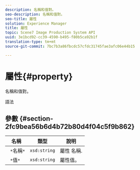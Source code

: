 ```yaml
---
description: 名稱和值對。
seo-description: 名稱和值對。
seo-title: 屬性
solution: Experience Manager
title: 屬性
topic: Scene7 Image Production System API
uuid: 3e1bcd92-cc39-4590-b495-f80b5ca92b1f
translation-type: tm+mt
source-git-commit: 7bc7b3a86fbcdc57cfdc31745fae3afc06e44b15

---
```



# 屬性{#property}

名稱和值對。

語法

## 參數 {#section-2fc9bea56b6d4b72b80d4f04c5f9b862}

| 名稱 | 類型 | 說明 |
|---|---|---|
| ` *`名稱`*` | `xsd:string` | 屬性 名稱. |
| ` *`值`*` | `xsd:string` | 屬性值。 |

